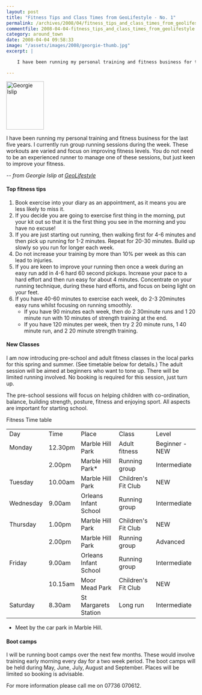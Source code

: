 ```yaml
---
layout: post
title: "Fitness Tips and Class Times from GeoLifestyle - No. 1"
permalink: /archives/2008/04/fitness_tips_and_class_times_from_geolifestyle.html
commentfile: 2008-04-04-fitness_tips_and_class_times_from_geolifestyle
category: around_town
date: 2008-04-04 09:58:33
image: "/assets/images/2008/georgie-thumb.jpg"
excerpt: |

    I have been running my personal training and fitness business for the last five years. I currently run group running sessions during the week. These workouts are varied and focus on improving fitness levels. You do not need to be an experienced runner to manage one of these sessions, but just keen to improve your fitness.

---
```


<a href="/assets/images/2008/georgie.jpg"><img src="/assets/images/2008/georgie-thumb.jpg" width="100" height="128" alt="Georgie Islip" class="photo right" /></a>

I have been running my personal training and fitness business for the last five years. I currently run group running sessions during the week. These workouts are varied and focus on improving fitness levels. You do not need to be an experienced runner to manage one of these sessions, but just keen to improve your fitness.

<cite> -- from Georgie Islip at [GeoLifestyle](/directory/sports/200601310538)</cite>

#### Top fitness tips

1.  Book exercise into your diary as an appointment, as it means you are less likely to miss it.
2.  If you decide you are going to exercise first thing in the morning, put your kit out so that it is the first thing you see in the morning and you have no excuse!
3.  If you are just starting out running, then walking first for 4-6 minutes and then pick up running for 1-2 minutes. Repeat for 20-30 minutes. Build up slowly so you run for longer each week.
4.  Do not increase your training by more than 10% per week as this can lead to injuries.
5.  If you are keen to improve your running then once a week during an easy run add in 4-6 hard 60 second pickups. Increase your pace to a hard effort and then run easy for about 4 minutes. Concentrate on your running technique, during these hard efforts, and focus on being light on your feet.
6.  If you have 40-60 minutes to exercise each week, do 2-3 20minutes easy runs whilst focusing on running smoothly.
    -   If you have 90 minutes each week, then do 2 30minute runs and 1 20 minute run with 10 minutes of strength training at the end.
    -   If you have 120 minutes per week, then try 2 20 minute runs, 1 40 minute run, and 2 20 minute strength training.

#### New Classes

I am now introducing pre-school and adult fitness classes in the local parks for this spring and summer. (See timetable below for details.) The adult session will be aimed at beginners who want to tone up. There will be limited running involved. No booking is required for this session, just turn up.

The pre-school sessions will focus on helping children with co-ordination, balance, building strength, posture, fitness and enjoying sport. All aspects are important for starting school.

Fitness Time table

|           |         |                       |                     |                |
|-----------|---------|-----------------------|---------------------|----------------|
| Day       | Time    | Place                 | Class               | Level          |
| Monday    | 12.30pm | Marble Hill Park      | Adult fitness       | Beginner - NEW |
|           | 2.00pm  | Marble Hill Park\*    | Running group       | Intermediate   |
| Tuesday   | 10.00am | Marble Hill Park      | Children's Fit Club | NEW            |
| Wednesday | 9.00am  | Orleans Infant School | Running group       | Intermediate   |
| Thursday  | 1.00pm  | Marble Hill Park      | Children's Fit Club | NEW            |
|           | 2.00pm  | Marble Hill Park      | Running group       | Advanced       |
| Friday    | 9.00am  | Orleans Infant School | Running group       | Intermediate   |
|           | 10.15am | Moor Mead Park        | Children's Fit Club | NEW            |
| Saturday  | 8.30am  | St Margarets Station  | Long run            | Intermediate   |

-   Meet by the car park in Marble Hill.

#### Boot camps

I will be running boot camps over the next few months. These would involve training early morning every day for a two week period. The boot camps will be held during May, June, July, August and September. Places will be limited so booking is advisable.

For more information please call me on 07736 070612.
